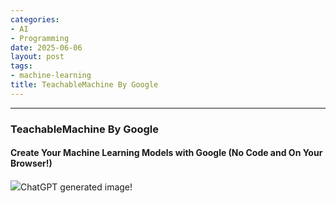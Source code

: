 ```yaml
---
categories:
- AI
- Programming
date: 2025-06-06
layout: post
tags:
- machine-learning
title: TeachableMachine By Google
---
```



* * *

### TeachableMachine By Google

#### Create Your Machine Learning Models with Google (No Code and On Your Browser!)

![](https://cdn-images-1.medium.com/max/800/1*-Xpg0MYg5HMyBmTkagDbag.png)ChatGPT generated image!